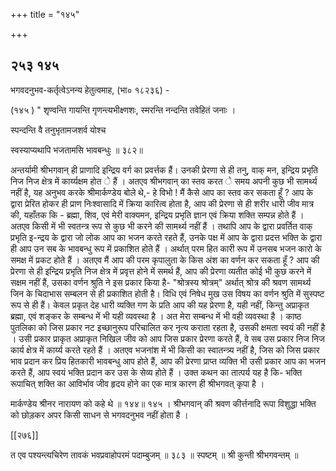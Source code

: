 +++
title = "१४५"

+++


## २५३ १४५
भगवदनुभव-कर्तृत्वेऽनन्य हेतुत्वमाह, (भा० १८२३६) - 

(१४५ ) " शृण्वन्ति गायन्ति गृणन्त्यभीक्ष्णशः, स्मरन्ति नन्दन्ति तवेहितं जनाः । 

स्पन्दन्ति वै तनुभृतामजशर्व योश्च 

स्वस्याप्यथापि भजतामसि भावबन्धुः ॥ ३८२॥ 

अन्तर्यामी श्रीभगवान् ही प्राणादि इन्द्रिय वर्ग का प्रवर्त्तक हैं। उनकी प्रेरणा से ही तनु, वाक् मन, इन्द्रिय प्रभृति निज निज क्षेत्र में कार्य्यक्षम होत े हैं । अतएव श्रीभगवान् का स्तव करत े समय अपनी कुछ भी सामर्थ्य नहीं है, यह अनुभव करके श्रीमार्कण्डेय बोले थे,- हे विभो ! मैं कैसे आप का स्तव कर सकता हूँ ? आप के द्वारा प्रेरित होकर ही प्राण निःश्वासादि में क्रिया कारित्व होता है, आप की प्रेरणा से ही शरीर धारी जीव मात्र की, यहाँतक कि - ब्रह्मा, शिव, एवं मेरी वाक्यमन, इन्द्रिय प्रभृति ज्ञान एवं क्रिया शक्ति सम्पन्न होते हैं । अतएव किसी में भी स्वतन्त्र रूप से कुछ भी करने की सामर्थ्य नहीं हैं । तथापि आप के द्वारा प्रवर्तित वाक् प्रभृति इ-न्द्रय के द्वारा जो लोक आप का भजन करते रहते हैं, उनके पक्ष में आप के द्वारा प्रदत्त भक्ति के द्वारा ही आप उन सब के भावबन्धु रूप में प्रकाशित होते हैं । अर्थात् परम हित कारी रूप में उनसब भजन कारो के समक्ष में प्रकट होते हैं । अतएव मैं आप की परम कृपालुता के किस अंश का वर्णन कर सकता हूँ ? आप की प्रेरणा से ही इन्द्रिय प्रभृति निज क्षेत्र में प्रवृत्त होने में समर्थ हैं, आप की प्रेरणा व्यतीत कोई भी कुछ करने में सक्षम नहीं हैं, उसका वर्णन श्रुति ने इस प्रकार किया है- "श्रोत्रस्य श्रोत्रम्" अर्थात् श्रोत्र की श्रवण सामर्थ्य जिन के चिदाभास सम्बलन से ही प्रकाशित होती है। विधि एवं निषेध मुख उस विषय का वर्णन श्रुति में सुस्पष्ट रूप से ही हैं। केवल प्रकृत देह धारी व्यक्ति गण के प्रति आप की यह प्रेरणा है, यही नहीं, किन्तु अप्राकृत ब्रह्मा, एवं शङ्कर के सम्बन्ध में भी यही व्यवस्था है । अत मेरा सम्बन्ध में भी वही व्यवस्था है । काष्ठ पुतलिका को जिस प्रकार नट इच्छानुरूप परिचालित कर नृत्य कराता रहता है, उसकी क्षमता स्वयं की नहीं है । उसी प्रकार प्राकृत अप्राकृत निखिल जीव को आप जिस प्रकार प्रेरणा करते हैं, वे सब उस प्रकार निज निज कार्य क्षेत्र में कार्य्य करते रहते हैं । अतएव भजनांश में भी किसी का स्वातन्त्र्य नहीं है, जिस को जिस प्रकार भाव प्रदान कर प्रिय हितकारी भावबन्धु आप होते हैं, आप की प्रेरणा प्राप्त व्यक्ति भी उसी प्रकार आप का भजन करते हैं, आप स्वयं भक्ति प्रदान कर उस के सेव्य होते हैं । उक्त कथन का तात्पर्य यह है कि- भक्ति रूपाचित् शक्ति का आविर्भाव जीव हृदय होने का एक मात्र कारण ही श्रीभगवत् कृपा है । 

मार्कण्डेय श्रीनर नारायण को कहे थे ॥ १४४॥ १४५ । श्रीभगवान् की श्रवण कीर्त्तनादि रूपा विशुद्धा भक्ति को छोड़कर अपर किसी साधन से भगवदनुभव नहीं होता है । 

[[२७६]] 



त एव पश्यन्त्यचिरेण तावकं भवप्रवाहोपरमं पदाम्बुजम् ॥ ३८३ ॥ स्पष्टम् ॥ श्री कुन्ती श्रीभगवन्तम् ॥ 
